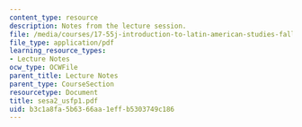 ```yaml
---
content_type: resource
description: Notes from the lecture session.
file: /media/courses/17-55j-introduction-to-latin-american-studies-fall-2006/b3c1a8fa5b6366aa1effb5303749c186_sesa2_usfp1.pdf
file_type: application/pdf
learning_resource_types:
- Lecture Notes
ocw_type: OCWFile
parent_title: Lecture Notes
parent_type: CourseSection
resourcetype: Document
title: sesa2_usfp1.pdf
uid: b3c1a8fa-5b63-66aa-1eff-b5303749c186
---
```

